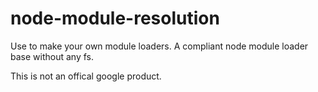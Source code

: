 # node-module-resolution
Use to make your own module loaders. A compliant node module loader base without any fs.



This is not an offical google product.
